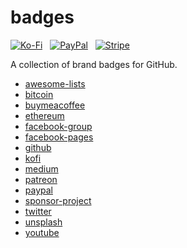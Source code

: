 # badges

[![Ko-Fi](https://srv-cdn.himpfen.io/badges/kofi/kofi-flat.svg)](https://ko-fi.com/brandonhimpfen) &nbsp; [![PayPal](https://srv-cdn.himpfen.io/badges/paypal/paypal-flat.svg)](https://paypal.me/brandonhimpfen) &nbsp; [![Stripe](https://srv-cdn.himpfen.io/badges/stripe/stripe-flat.svg)](https://donate.stripe.com/cN2eYF2Ka2GwfgQ3cd)

A collection of brand badges for GitHub.

* [awesome-lists](https://github.com/brandonhimpfen/awesome-lists-badges)
* [bitcoin](https://github.com/brandonhimpfen/bitcoin-badges)
* [buymeacoffee](https://github.com/brandonhimpfen/buymeacoffee-badges)
* [ethereum](https://github.com/brandonhimpfen/ethereum-badges)
* [facebook-group](https://github.com/brandonhimpfen/facebook-group-badges)
* [facebook-pages](https://github.com/brandonhimpfen/facebook-pages-badges)
* [github](https://github.com/brandonhimpfen/github-badges)
* [kofi](https://github.com/brandonhimpfen/kofi-badges)
* [medium](https://github.com/brandonhimpfen/medium-badges)
* [patreon](https://github.com/brandonhimpfen/patreon-badges)
* [paypal](https://github.com/brandonhimpfen/paypal-badges)
* [sponsor-project](https://github.com/brandonhimpfen/sponsor-project-badges)
* [twitter](https://github.com/brandonhimpfen/twitter-badges)
* [unsplash](https://github.com/brandonhimpfen/unsplash-badges)
* [youtube](https://github.com/brandonhimpfen/youtube-badges)
